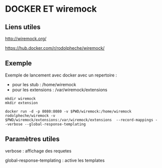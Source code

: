 # DOCKER ET wiremock

## Liens utiles

http://wiremock.org/

https://hub.docker.com/r/rodolpheche/wiremock/

## Exemple

Exemple de lancement avec docker avec un repertoire :
- pour les stub : /home/wiremock
- pour les extensions : /var/wiremock/extensions

```
mkdir wiremock
mkdir extension

docker run -d -p 8080:8080 -v $PWD/wiremock:/home/wiremock rodolpheche/wiremock -v $PWD/wiremock/extensions:/var/wiremock/extensions  --record-mappings --verbose --global-response-templating
```

## Paramètres utiles

verbose : affichage des requetes

global-response-templating : active les templates
